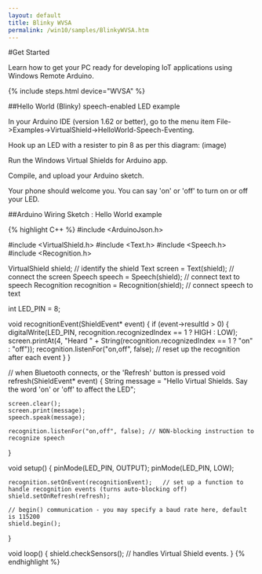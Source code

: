 ```yaml
---
layout: default
title: Blinky WVSA
permalink: /win10/samples/BlinkyWVSA.htm
---
```


#Get Started

Learn how to get your PC ready for developing IoT applications using Windows Remote Arduino.

{% include steps.html device="WVSA" %}

##Hello World (Blinky) speech-enabled LED example

In your Arduino IDE (version 1.62 or better), go to the menu item File->Examples->VirtualShield->HelloWorld-Speech-Eventing.

Hook up an LED with a resister to pin 8 as per this diagram:
(image)

Run the Windows Virtual Shields for Arduino app.

Compile, and upload your Arduino sketch.

Your phone should welcome you. You can say 'on' or 'off' to turn on or off your LED.


##Arduino Wiring Sketch : Hello World example

{% highlight C++ %}
#include <ArduinoJson.h>

#include <VirtualShield.h>
#include <Text.h>
#include <Speech.h>
#include <Recognition.h>

VirtualShield shield;	          // identify the shield
Text screen = Text(shield);	      // connect the screen
Speech speech = Speech(shield);	  // connect text to speech
Recognition recognition = Recognition(shield);	  // connect speech to text

int LED_PIN = 8;

void recognitionEvent(ShieldEvent* event)
{
  if (event->resultId > 0) {
	digitalWrite(LED_PIN, recognition.recognizedIndex == 1 ? HIGH : LOW);
    screen.printAt(4, "Heard " + String(recognition.recognizedIndex == 1 ? "on" : "off"));
	recognition.listenFor("on,off", false);	    // reset up the recognition after each event
  }
}

// when Bluetooth connects, or the 'Refresh' button is pressed
void refresh(ShieldEvent* event)
{
    String message = "Hello Virtual Shields. Say the word 'on' or 'off' to affect the LED";

	screen.clear();
	screen.print(message);
    speech.speak(message);

	recognition.listenFor("on,off", false);	// NON-blocking instruction to recognize speech
}

void setup()
{
	pinMode(LED_PIN, OUTPUT);
	pinMode(LED_PIN, LOW);

	recognition.setOnEvent(recognitionEvent);	// set up a function to handle recognition events (turns auto-blocking off)
    shield.setOnRefresh(refresh);

    // begin() communication - you may specify a baud rate here, default is 115200
	shield.begin();
}

void loop()
{
	shield.checkSensors();		    // handles Virtual Shield events.
}
{% endhighlight %}
